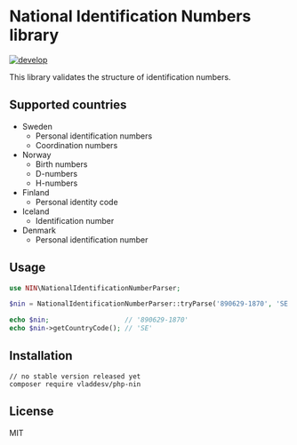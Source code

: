 # National Identification Numbers library
[![develop](https://github.com/vladdeSV/php-nin/workflows/develop/badge.svg?branch=develop)](https://github.com/vladdeSV/php-nin/actions?query=workflow%3Adevelop)

This library validates the structure of identification numbers.

## Supported countries
* Sweden
  * Personal identification numbers
  * Coordination numbers
* Norway
  * Birth numbers
  * D-numbers
  * H-numbers
* Finland
  * Personal identity code
* Iceland
  * Identification number
* Denmark
  * Personal identification number

## Usage

```php
use NIN\NationalIdentificationNumberParser;

$nin = NationalIdentificationNumberParser::tryParse('890629-1870', 'SE');

echo $nin;                   // '890629-1870'
echo $nin->getCountryCode(); // 'SE'
```

## Installation

```
// no stable version released yet
composer require vladdesv/php-nin
```

## License
MIT
